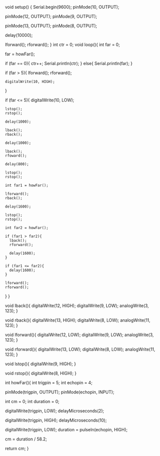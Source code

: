 void setup() {
  Serial.begin(9600);
  pinMode(10, OUTPUT);
  
  pinMode(12, OUTPUT);
  pinMode(9, OUTPUT);

  pinMode(13, OUTPUT);
  pinMode(8, OUTPUT);

  delay(10000);
  
  lforward();
  rforward();
}
int ctr = 0;
void loop(){
  int far = 0;
    
  far = howFar();
    
  if (far == 0){
    ctr++;
    Serial.println(ctr);
  }
  else{
    Serial.println(far);
  }
  
  if (far > 5){
    lforward();
    rforward();
    
    digitalWrite(10, HIGH);
  }
  
  if (far <= 5){
    digitalWrite(10, LOW);
    
    lstop();
    rstop();
        
    delay(1000);
    
    lback();
    rback();

    delay(1000);

    lback();
    rfoward();

    delay(800);

    lstop();
    rstop();
    
    int far1 = howFar();

    lforward();
    rback();

    delay(1600);

    lstop();
    rstop();

    int far2 = howFar();
    
    if (far1 > far2){
      lback();
      rforward();
      
      delay(1600);
    }
    
    if (far1 <= far2){
      delay(1600);
    }
    
    lforward();
    rforward();
}
}

void lback(){
  digitalWrite(12, HIGH);
  digitalWrite(9, LOW);
  analogWrite(3, 123);
}

void rback(){
  digitalWrite(13, HIGH);
  digitalWrite(8, LOW);
  analogWrite(11, 123);
}

void lforward(){
  digitalWrite(12, LOW);
  digitalWrite(9, LOW);
  analogWrite(3, 123);
}

void rforward(){
  digitalWrite(13, LOW);
  digitalWrite(8, LOW);
  analogWrite(11, 123);
}

void lstop(){
  digitalWrite(9, HIGH);
}

void rstop(){
  digitalWrite(8, HIGH);
}

int howFar(){
  int trigpin = 5;
  int echopin = 4;
    
  pinMode(trigpin, OUTPUT);
  pinMode(echopin, INPUT);
  
  int cm = 0;
  int duration = 0;
  
  digitalWrite(trigpin, LOW);
  delayMicroseconds(2);
  
  digitalWrite(trigpin, HIGH);
  delayMicroseconds(10);
  
  digitalWrite(trigpin, LOW);
  duration = pulseIn(echopin, HIGH);
  
  cm = duration / 58.2;
    
  return cm;
}
